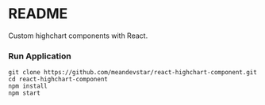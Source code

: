 # README #

Custom highchart components with React.



### Run Application

```
git clone https://github.com/meandevstar/react-highchart-component.git
cd react-highchart-component
npm install
npm start
```
